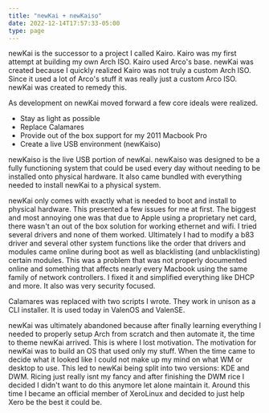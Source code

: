 ```yaml
---
title: "newKai + newKaiso"
date: 2022-12-14T17:57:33-05:00
type: page
---
```


newKai is the successor to a project I called Kairo. Kairo was my first
attempt at building my own Arch ISO. Kairo used Arco's base. newKai was
created because I quickly realized Kairo was not truly a custom Arch ISO.
Since it used a lot of Arco's stuff it was really just a custom Arco ISO.
newKai was created to remedy this.

As development on newKai moved forward a few core ideals were realized.
- Stay as light as possible
- Replace Calamares
- Provide out of the box support for my 2011 Macbook Pro
- Create a live USB environment (newKaiso)


newKaiso is the live USB portion of newKai. newKaiso was designed to be
a fully functioning system that could be used every day without needing
to be installed onto physical hardware. It also came bundled with everything
needed to install newKai to a physical system.

newKai only comes with exactly what is needed to boot and install to
physical hardware. This presented a few issues for me at first. The biggest
and most annoying one was that due to Apple using a proprietary net card,
there wasn't an out of the box solution for working ethernet and wifi.
I tried several drivers and none of them worked. Ultimately I had to modify
a b83 driver and several other system functions like the order that drivers
and modules came online during boot as well as blacklisting (and unblacklisting)
certain modules. This was a problem that was not properly documented online and
something that affects nearly every Macbook using the same family of network
controllers. I fixed it and simplified everything like DHCP and more. It also
was very security focused.

Calamares was replaced with two scripts I wrote. They work in unison as a CLI
installer. It is used today in ValenOS and ValenSE.

newKai was ultimately abandoned because after finally learning everything I
needed to properly setup Arch from scratch and then automate it, the time to
theme newKai arrived. This is where I lost motivation. The motivation for newKai
was to build an OS that used only my stuff. When the time came to decide what it
looked like I could not make up my mind on what WM or desktop to use. This led to
newKai being split into two versions: KDE and DWM. Ricing just really isnt my fancy
and after finishing the DWM rice I decided I didn't want to do this anymore let alone
maintain it. Around this time I became an official member of XeroLinux and decided to
just help Xero be the best it could be.
